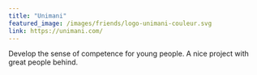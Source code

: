 ```yaml
---
title: "Unimani"
featured_image: /images/friends/logo-unimani-couleur.svg
link: https://unimani.com/
---
```


Develop the sense of competence for young people. A nice project with great people behind.
